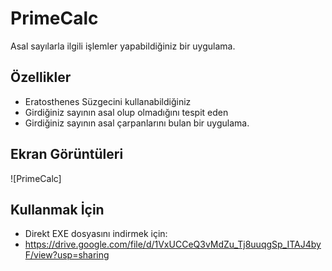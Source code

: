 
# PrimeCalc

Asal sayılarla ilgili işlemler yapabildiğiniz bir uygulama.


## Özellikler

- Eratosthenes Süzgecini kullanabildiğiniz
- Girdiğiniz sayının asal olup olmadığını tespit eden
- Girdiğiniz sayının asal çarpanlarını bulan bir uygulama.


  
## Ekran Görüntüleri

![PrimeCalc]

  
## Kullanmak İçin

- Direkt EXE dosyasını indirmek için:
- https://drive.google.com/file/d/1VxUCCeQ3vMdZu_Tj8uuqgSp_ITAJ4byF/view?usp=sharing

  